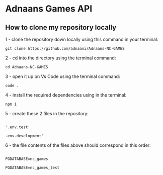 # Adnaans Games API

## How to clone my repository locally

1 - clone the repository down locally using this command in your terminal:

```git
git clone https://github.com/adnaani/Adnaans-NC-GAMES
```

2 - cd into the directory using the terminal command:

```
cd Adnaans-NC-GAMES
```

3 - open it up on Vs Code using the terminal command:

```
code .
```

4 - install the required dependencies using in the terminal:

```git
npm i
```

5 - create these 2 files in the repository:

```git

'.env.test'

.env.development'

```

6 - the file contents of the files above should correspond in this order:

```git

PGDATABASE=nc_games

PGDATABASE=nc_games_test

```
